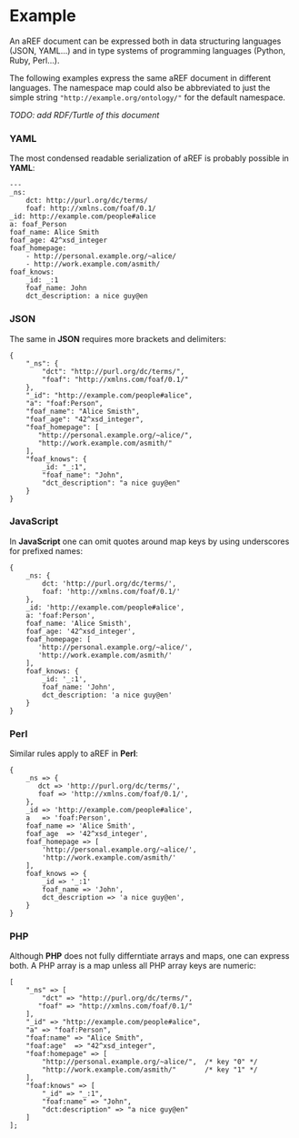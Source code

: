 # Example

An aREF document can be expressed both in data structuring languages (JSON,
YAML...) and in type systems of programming languages (Python, Ruby, Perl...).

The following examples express the same aREF document in different languages.
The namespace map could also be abbreviated to just the simple string
`"http://example.org/ontology/"` for the default namespace.

*TODO: add RDF/Turtle of this document*

### YAML

The most condensed readable serialization of aREF is probably possible in
**YAML**:

    ---
    _ns: 
        dct: http://purl.org/dc/terms/
        foaf: http://xmlns.com/foaf/0.1/
    _id: http://example.com/people#alice
    a: foaf_Person
    foaf_name: Alice Smith
    foaf_age: 42^xsd_integer 
    foaf_homepage: 
        - http://personal.example.org/~alice/ 
        - http://work.example.com/asmith/ 
    foaf_knows:
        _id: _:1
        foaf_name: John
        dct_description: a nice guy@en

### JSON

The same in **JSON** requires more brackets and delimiters:

    { 
        "_ns": { 
            "dct": "http://purl.org/dc/terms/",
            "foaf": "http://xmlns.com/foaf/0.1/"
        },
        "_id": "http://example.com/people#alice",
        "a": "foaf:Person",
        "foaf_name": "Alice Smisth",
        "foaf_age": "42^xsd_integer",
        "foaf_homepage": [
           "http://personal.example.org/~alice/",
           "http://work.example.com/asmith/" 
        ],
        "foaf_knows": { 
            _id: "_:1",
            "foaf_name": "John",
            "dct_description": "a nice guy@en" 
        }
    }

### JavaScript

In **JavaScript** one can omit quotes around map keys by using underscores for
prefixed names:

    { 
        _ns: { 
            dct: 'http://purl.org/dc/terms/',
            foaf: 'http://xmlns.com/foaf/0.1/'
        },
        _id: 'http://example.com/people#alice',
        a: 'foaf:Person',
        foaf_name: 'Alice Smisth',
        foaf_age: '42^xsd_integer',
        foaf_homepage: [
           'http://personal.example.org/~alice/',
           'http://work.example.com/asmith/' 
        ],
        foaf_knows: { 
            _id: '_:1',
            foaf_name: 'John',
            dct_description: 'a nice guy@en' 
        }
    }

### Perl

Similar rules apply to aREF in **Perl**:

    {
        _ns => {
           dct => 'http://purl.org/dc/terms/',
           foaf => 'http://xmlns.com/foaf/0.1/',
        },
        _id => 'http://example.com/people#alice',
        a   => 'foaf:Person',
        foaf_name => 'Alice Smith',
        foaf_age  => '42^xsd_integer', 
        foaf_homepage => [
            'http://personal.example.org/~alice/',
            'http://work.example.com/asmith/' 
        ],
        foaf_knows => {
            _id => '_:1'
            foaf_name => 'John',
            dct_description => 'a nice guy@en',
        }
    }

### PHP

Although **PHP** does not fully differntiate arrays and maps, one can express
both. A PHP array is a map unless all PHP array keys are numeric:

    [
        "_ns" => [ 
            "dct" => "http://purl.org/dc/terms/",
           "foaf" => "http://xmlns.com/foaf/0.1/"
        ],
        "_id" => "http://example.com/people#alice",
        "a" => "foaf:Person",
        "foaf:name" => "Alice Smith",
        "foaf:age"  => "42^xsd_integer",
        "foaf:homepage" => [
            "http://personal.example.org/~alice/",  /* key "0" */
            "http://work.example.com/asmith/"       /* key "1" */
        ],
        "foaf:knows" => [
            "_id" => "_:1",
            "foaf:name" => "John",
            "dct:description" => "a nice guy@en"
        ]
    ];

